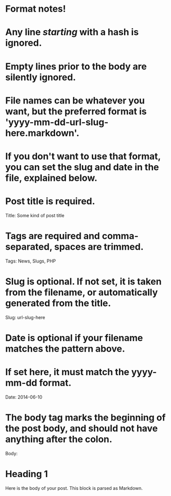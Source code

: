 # Format notes!
# Any line *starting* with a hash is ignored.
# Empty lines prior to the body are silently ignored.
# File names can be whatever you want, but the preferred format is 'yyyy-mm-dd-url-slug-here.markdown'.
# If you don't want to use that format, you can set the slug and date in the file, explained below.

# Post title is required.
Title: Some kind of post title

# Tags are required and comma-separated, spaces are trimmed.
Tags: News, Slugs, PHP

# Slug is optional. If not set, it is taken from the filename, or automatically generated from the title.
Slug: url-slug-here

# Date is optional if your filename matches the pattern above.
# If set here, it must match the yyyy-mm-dd format.
Date: 2014-06-10

# The body tag marks the beginning of the post body, and should not have anything after the colon.
Body:

# Heading 1

Here is the body of your post. This block is parsed as Markdown.
